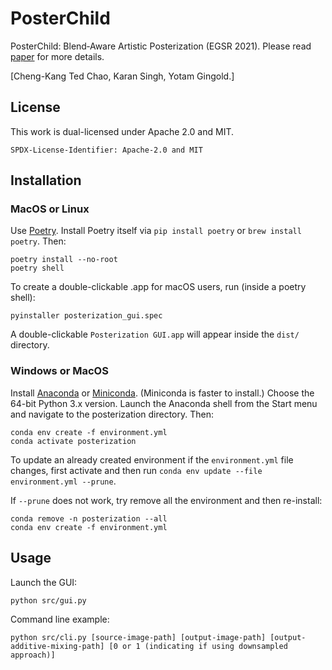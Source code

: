 # PosterChild

PosterChild: Blend‐Aware Artistic Posterization (EGSR 2021). Please read [paper](https://cragl.cs.gmu.edu/posterchild/PosterChild-%20Blend-Aware%20Artistic%20Posterization%20(Cheng-Kang%20Ted%20Chao,%20Karan%20Singh,%20Yotam%20Gingold%202021%20EGSR)%20300dpi.pdf) for more details.

[Cheng-Kang Ted Chao, Karan Singh, Yotam Gingold.]

## License

This work is dual-licensed under Apache 2.0 and MIT.

`SPDX-License-Identifier: Apache-2.0 and MIT`

## Installation

### MacOS or Linux

Use [Poetry](https://python-poetry.org/). Install Poetry itself via `pip install poetry` or `brew install poetry`. Then:

    poetry install --no-root
    poetry shell

To create a double-clickable .app for macOS users, run (inside a poetry shell):

    pyinstaller posterization_gui.spec

A double-clickable `Posterization GUI.app` will appear inside the `dist/` directory.

### Windows or MacOS

Install [Anaconda](https://www.anaconda.com/products/individual) or [Miniconda](https://docs.conda.io/en/latest/miniconda.html).
(Miniconda is faster to install.) Choose the 64-bit Python 3.x version. Launch the Anaconda shell from the Start menu and navigate to the posterization directory.
Then:

    conda env create -f environment.yml
    conda activate posterization

To update an already created environment if the `environment.yml` file changes, first activate and then run `conda env update --file environment.yml --prune`.

If `--prune` does not work, try remove all the environment and then re-install:

    conda remove -n posterization --all
    conda env create -f environment.yml

## Usage

Launch the GUI:

    python src/gui.py

Command line example:

    python src/cli.py [source-image-path] [output-image-path] [output-additive-mixing-path] [0 or 1 (indicating if using downsampled approach)]
